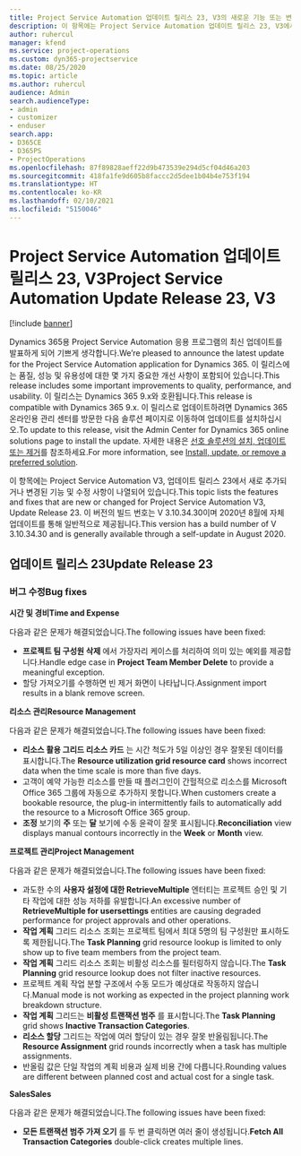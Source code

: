 ```yaml
---
title: Project Service Automation 업데이트 릴리스 23, V3의 새로운 기능 또는 변경된 기능
description: 이 항목에는 Project Service Automation 업데이트 릴리스 23, V3에서 사용할 수 있는 기능 및 수정 사항이 나열되어 있습니다.
author: ruhercul
manager: kfend
ms.service: project-operations
ms.custom: dyn365-projectservice
ms.date: 08/25/2020
ms.topic: article
ms.author: ruhercul
audience: Admin
search.audienceType:
- admin
- customizer
- enduser
search.app:
- D365CE
- D365PS
- ProjectOperations
ms.openlocfilehash: 87f89828aeff22d9b473539e294d5cf04d46a203
ms.sourcegitcommit: 418fa1fe9d605b8faccc2d5dee1b04b4e753f194
ms.translationtype: HT
ms.contentlocale: ko-KR
ms.lasthandoff: 02/10/2021
ms.locfileid: "5150046"
---
```

# <a name="project-service-automation-update-release-23-v3"></a><span data-ttu-id="25140-103">Project Service Automation 업데이트 릴리스 23, V3</span><span class="sxs-lookup"><span data-stu-id="25140-103">Project Service Automation Update Release 23, V3</span></span>

[!include [banner](../includes/psa-now-project-operations.md)]

<span data-ttu-id="25140-104">Dynamics 365용 Project Service Automation 응용 프로그램의 최신 업데이트를 발표하게 되어 기쁘게 생각합니다.</span><span class="sxs-lookup"><span data-stu-id="25140-104">We’re pleased to announce the latest update for the Project Service Automation application for Dynamics 365.</span></span> <span data-ttu-id="25140-105">이 릴리스에는 품질, 성능 및 유용성에 대한 몇 가지 중요한 개선 사항이 포함되어 있습니다.</span><span class="sxs-lookup"><span data-stu-id="25140-105">This release includes some important improvements to quality, performance, and usability.</span></span> <span data-ttu-id="25140-106">이 릴리스는 Dynamics 365 9.x와 호환됩니다.</span><span class="sxs-lookup"><span data-stu-id="25140-106">This release is compatible with Dynamics 365 9.x.</span></span> <span data-ttu-id="25140-107">이 릴리스로 업데이트하려면 Dynamics 365 온라인용 관리 센터를 방문한 다음 솔루션 페이지로 이동하여 업데이트를 설치하십시오.</span><span class="sxs-lookup"><span data-stu-id="25140-107">To update to this release, visit the Admin Center for Dynamics 365 online solutions page to install the update.</span></span> <span data-ttu-id="25140-108">자세한 내용은 [선호 솔루션의 설치, 업데이트 또는 제거](https://docs.microsoft.com/power-platform/admin/install-remove-preferred-solution)를 참조하세요.</span><span class="sxs-lookup"><span data-stu-id="25140-108">For more information, see [Install, update, or remove a preferred solution](https://docs.microsoft.com/power-platform/admin/install-remove-preferred-solution).</span></span>

<span data-ttu-id="25140-109">이 항목에는 Project Service Automation V3, 업데이트 릴리스 23에서 새로 추가되거나 변경된 기능 및 수정 사항이 나열되어 있습니다.</span><span class="sxs-lookup"><span data-stu-id="25140-109">This topic lists the features and fixes that are new or changed for Project Service Automation V3, Update Release 23.</span></span> <span data-ttu-id="25140-110">이 버전의 빌드 번호는 V 3.10.34.30이며 2020년 8월에 자체 업데이트를 통해 일반적으로 제공됩니다.</span><span class="sxs-lookup"><span data-stu-id="25140-110">This version has a build number of V 3.10.34.30 and is generally available through a self-update in August 2020.</span></span>

## <a name="update-release-23"></a><span data-ttu-id="25140-111">업데이트 릴리스 23</span><span class="sxs-lookup"><span data-stu-id="25140-111">Update Release 23</span></span>

### <a name="bug-fixes"></a><span data-ttu-id="25140-112">버그 수정</span><span class="sxs-lookup"><span data-stu-id="25140-112">Bug fixes</span></span>

<span data-ttu-id="25140-113">**시간 및 경비**</span><span class="sxs-lookup"><span data-stu-id="25140-113">**Time and Expense**</span></span>

<span data-ttu-id="25140-114">다음과 같은 문제가 해결되었습니다.</span><span class="sxs-lookup"><span data-stu-id="25140-114">The following issues have been fixed:</span></span>
- <span data-ttu-id="25140-115">**프로젝트 팀 구성원 삭제** 에서 가장자리 케이스를 처리하여 의미 있는 예외를 제공합니다.</span><span class="sxs-lookup"><span data-stu-id="25140-115">Handle edge case in **Project Team Member Delete** to provide a meaningful exception.</span></span>
- <span data-ttu-id="25140-116">할당 가져오기를 수행하면 빈 제거 화면이 나타납니다.</span><span class="sxs-lookup"><span data-stu-id="25140-116">Assignment import results in a blank remove screen.</span></span>

<span data-ttu-id="25140-117">**리소스 관리**</span><span class="sxs-lookup"><span data-stu-id="25140-117">**Resource Management**</span></span>

<span data-ttu-id="25140-118">다음과 같은 문제가 해결되었습니다.</span><span class="sxs-lookup"><span data-stu-id="25140-118">The following issues have been fixed:</span></span>

- <span data-ttu-id="25140-119">**리소스 활용 그리드 리소스 카드** 는 시간 척도가 5일 이상인 경우 잘못된 데이터를 표시합니다.</span><span class="sxs-lookup"><span data-stu-id="25140-119">The **Resource utilization grid resource card** shows incorrect data when the time scale is more than five days.</span></span>
- <span data-ttu-id="25140-120">고객이 예약 가능한 리소스를 만들 때 플러그인이 간헐적으로 리소스를 Microsoft Office 365 그룹에 자동으로 추가하지 못합니다.</span><span class="sxs-lookup"><span data-stu-id="25140-120">When customers create a bookable resource, the plug-in intermittently fails to automatically add the resource to a Microsoft Office 365 group.</span></span>
- <span data-ttu-id="25140-121">**조정** 보기의 **주** 또는 **달** 보기에 수동 윤곽이 잘못 표시됩니다.</span><span class="sxs-lookup"><span data-stu-id="25140-121">**Reconciliation** view displays manual contours incorrectly in the **Week** or **Month** view.</span></span>

<span data-ttu-id="25140-122">**프로젝트 관리**</span><span class="sxs-lookup"><span data-stu-id="25140-122">**Project Management**</span></span>

<span data-ttu-id="25140-123">다음과 같은 문제가 해결되었습니다.</span><span class="sxs-lookup"><span data-stu-id="25140-123">The following issues have been fixed:</span></span>

- <span data-ttu-id="25140-124">과도한 수의 **사용자 설정에 대한 RetrieveMultiple** 엔터티는 프로젝트 승인 및 기타 작업에 대한 성능 저하를 유발합니다.</span><span class="sxs-lookup"><span data-stu-id="25140-124">An excessive number of **RetrieveMultiple for usersettings** entities are causing degraded performance for project approvals and other operations.</span></span>
- <span data-ttu-id="25140-125">**작업 계획** 그리드 리소스 조회는 프로젝트 팀에서 최대 5명의 팀 구성원만 표시하도록 제한됩니다.</span><span class="sxs-lookup"><span data-stu-id="25140-125">The **Task Planning** grid resource lookup is limited to only show up to five team members from the project team.</span></span> 
- <span data-ttu-id="25140-126">**작업 계획** 그리드 리소스 조회는 비활성 리소스를 필터링하지 않습니다.</span><span class="sxs-lookup"><span data-stu-id="25140-126">The **Task Planning** grid resource lookup does not filter inactive resources.</span></span>
- <span data-ttu-id="25140-127">프로젝트 계획 작업 분할 구조에서 수동 모드가 예상대로 작동하지 않습니다.</span><span class="sxs-lookup"><span data-stu-id="25140-127">Manual mode is not working as expected in the project planning work breakdown structure.</span></span>
- <span data-ttu-id="25140-128">**작업 계획** 그리드는 **비활성 트랜잭션 범주** 를 표시합니다.</span><span class="sxs-lookup"><span data-stu-id="25140-128">The **Task Planning** grid shows **Inactive Transaction Categories**.</span></span>
- <span data-ttu-id="25140-129">**리소스 할당** 그리드는 작업에 여러 할당이 있는 경우 잘못 반올림됩니다.</span><span class="sxs-lookup"><span data-stu-id="25140-129">The **Resource Assignment** grid rounds incorrectly when a task has multiple assignments.</span></span>
- <span data-ttu-id="25140-130">반올림 값은 단일 작업의 계획 비용과 실제 비용 간에 다릅니다.</span><span class="sxs-lookup"><span data-stu-id="25140-130">Rounding values are different between planned cost and actual cost for a single task.</span></span>

<span data-ttu-id="25140-131">**Sales**</span><span class="sxs-lookup"><span data-stu-id="25140-131">**Sales**</span></span>

<span data-ttu-id="25140-132">다음과 같은 문제가 해결되었습니다.</span><span class="sxs-lookup"><span data-stu-id="25140-132">The following issues have been fixed:</span></span>

- <span data-ttu-id="25140-133">**모든 트랜잭션 범주 가져 오기** 를 두 번 클릭하면 여러 줄이 생성됩니다.</span><span class="sxs-lookup"><span data-stu-id="25140-133">**Fetch All Transaction Categories** double-click creates multiple lines.</span></span>
